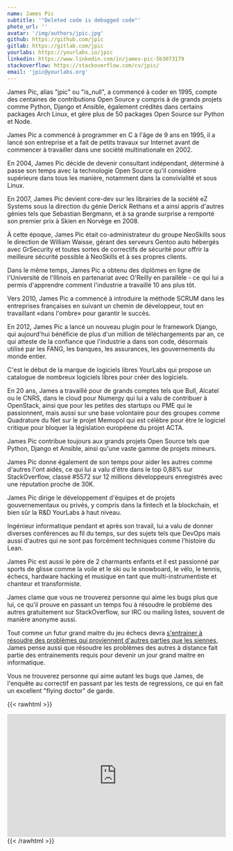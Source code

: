 ```yaml
---
name: James Pic
subtitle: '"Deleted code is debugged code"'
photo_url: ''
avatar: '/img/authors/jpic.jpg'
github: https://github.com/jpic
gitlab: https://gitlab.com/jpic
yourlabs: https://yourlabs.io/jpic
linkedin: https://www.linkedin.com/in/james-pic-5b3073179
stackoverflow: https://stackoverflow.com/cv/jpic/
email: 'jpic@yourlabs.org'
---
```


James Pic, alias "jpic" ou "is_null", a commencé à coder en 1995, compte des
centaines de contributions Open Source y compris à de grands projets comme
Python, Django et Ansible, également crédités dans certains packages Arch
Linux, et gère plus de 50 packages Open Source sur Python et Node.

James Pic a commencé à programmer en C à l'âge de 9 ans en 1995, il a lancé son
entreprise et a fait de petits travaux sur Internet avant de commencer à
travailler dans une société multinationale en 2002.

En 2004, James Pic décide de devenir consultant indépendant, déterminé à passe
son temps avec la technologie Open Source qu'il considère supérieure dans tous
les manière, notamment dans la convivialité et sous Linux.

En 2007, James Pic devient core-dev sur les librairies de la société eZ Systems
sous la direction du génie Derick Rethans et a ainsi appris d'autres génies
tels que Sebastian Bergmann, et à sa grande surprise a remporté son premier
prix à Skien en Norvège en 2008.

À cette époque, James Pic était co-administrateur du groupe NeoSkills sous le
direction de William Waisse, gérant des serveurs Gentoo auto hébergés avec
GrSecurity et toutes sortes de correctifs de sécurité pour offrir la meilleure
sécurité possible à NeoSkills et à ses propres clients.

Dans le même temps, James Pic a obtenu des diplômes en ligne de l'Université de
l'Illinois en partenariat avec O'Reilly en parallèle - ce qui lui a permis
d'apprendre comment l'industrie a travaillé 10 ans plus tôt.

Vers 2010, James Pic a commencé à introduire la méthode SCRUM dans les
entreprises françaises en suivant un chemin de développeur, tout en travaillant
«dans l'ombre» pour garantir le succès.

En 2012, James Pic a lancé un nouveau plugin pour le framework Django, qui
aujourd'hui bénéficie de plus d'un million de téléchargements par an, ce qui
atteste de la confiance que l'industrie a dans son code, désormais utilisé par
les FANG, les banques, les assurances, les gouvernements du monde entier.

C'est le début de la marque de logiciels libres YourLabs qui propose un catalogue
de nombreux logiciels libres pour créer des logiciels.

En 20 ans, James a travaillé pour de grands comptes tels que Bull, Alcatel ou
le CNRS, dans le cloud pour Numergy qui lui a valu de contribuer à OpenStack,
ainsi que pour les petites des startups ou PME qui le passionnent, mais aussi
sur une base volontaire pour des groupes comme Quadrature du Net sur le projet
Memopol qui est célèbre pour être le logiciel critique pour bloquer la
législation européene du projet ACTA.

James Pic contribue toujours aux grands projets Open Source tels que Python,
Django et Ansible, ainsi qu'une vaste gamme de projets mineurs.

James Pic donne également de son temps pour aider les autres comme d'autres
l'ont aidés, ce qui lui a valu d'être dans le top 0,88% sur StackOverflow,
classé #5572 sur 12 millions développeurs enregistrés avec une réputation
proche de 30K.

James Pic dirige le développement d'équipes et de projets gouvernementaux ou
privés, y compris dans la fintech et la blockchain, et bien sûr la R&D
YourLabs à haut niveau.

Ingénieur informatique pendant et après son travail, lui a valu de donner
diverses conférences au fil du temps, sur des sujets tels que DevOps mais aussi
d'autres qui ne sont pas forcément techniques comme l'histoire du Lean.

James Pic est aussi le père de 2 charmants enfants et il est passionné par
sports de glisse comme la voile et le ski ou le snowboard, le vélo, le tennis,
échecs, hardware hacking et musique en tant que multi-instrumentiste et chanteur et
transformiste.

James clame que vous ne trouverez personne qui aime les bugs plus que lui,
ce qu'il prouve en passant un temps fou à résoudre le problème des autres
gratuitement sur StackOverflow, sur IRC ou mailing listes, souvent de manière
anonyme aussi.

Tout comme un futur grand maitre du jeu échecs devra [s'entrainer à résoudre des
problèmes qui proviennent d'autres parties que les
siennes](https://lichess.org/training/114380), James pense aussi que résoudre
les problèmes des autres à distance fait partie des entrainements requis pour
devenir un jour grand maitre en informatique.

Vous ne trouverez personne qui aime autant les bugs que James, de l'enquête au
correctif en passant par les tests de regressions, ce qui en fait un excellent
"flying doctor" de garde.

{{< rawhtml >}}
<style>.embed-container { position: relative; padding-bottom: 56.25%; height: 0; overflow: hidden; max-width: 100%; } .embed-container iframe, .embed-container object, .embed-container embed { position: absolute; top: 0; left: 0; width: 100%; height: 100%; }</style><div class='embed-container'>
<iframe
    frameborder="0"
    allowfullscreen
    src="https://www.youtube.com/embed/DPuVNNemEuM"
></iframe>
</div>
{{< /rawhtml >}}
